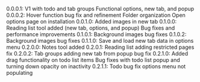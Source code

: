 0.0.0.1:
	V1 with todo and tab groups
	Functional options, new tab, and popup
0.0.0.2:
	Hover function bug fix and refinement
	Folder organization
	Open options page on installation
0.0.1.0:
	Added images in new tab
0.1.0.0:
	Reading list tool added (new tab, options, and popup)
	Bug fixes and performance improvements
0.1.0.1:
	Background images bug fixes
0.1.0.2:
	Background images bug fixes
0.1.1.0:
	Save and load new tab data in options menu
0.2.0.0:
	Notes tool added
0.2.0.1:
	Reading list adding restricted pages fix
0.2.0.2:
	Tab groups adding new tab from popup bug fix
0.2.1.0:
	Added drag functionality on todo list items
	Bug fixes with todo list popup and turning down opacity on inactivity
0.2.1.1:
	Todo bug fix options menu not populating